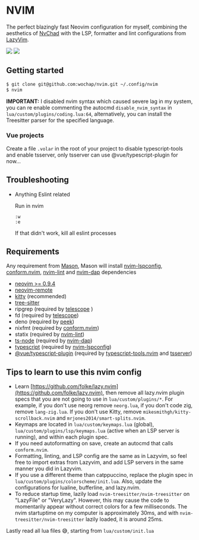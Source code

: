 # NVIM

The perfect blazingly fast Neovim configuration for myself, combining the aesthetics of [NvChad](https://github.com/NvChad/NvChad) with the LSP, formatter and lint configurations from [LazyVim](https://github.com/LazyVim/LazyVim).

![](https://i.imgur.com/cz9UoNW.jpg)
![](https://i.imgur.com/3ObkUwz.jpg)

## Getting started

```sh
$ git clone git@github.com:wochap/nvim.git ~/.config/nvim
$ nvim
```

**IMPORTANT:** I disabled nvim syntax which caused severe lag in my system, you can re enable commenting the autocmd `disable_nvim_syntax` in `lua/custom/plugins/coding.lua:64`, alternatively, you can install the Treesitter parser for the specified language.

### Vue projects

Create a file `.volar` in the root of your project to disable typescript-tools and enable tsserver, only tsserver can use @vue/typescript-plugin for now...

## Troubleshooting

- Anything Eslint related

  Run in nvim

  ```
  :w
  :e
  ```

  If that didn't work, kill all eslint processes

## Requirements

Any requirement from [Mason](https://github.com/williamboman/mason.nvim#requirements), Mason will install [nvim-lspconfig](https://github.com/neovim/nvim-lspconfig), [conform.nvim](https://github.com/stevearc/conform.nvim), [nvim-lint](https://github.com/mfussenegger/nvim-lint) and [nvim-dap](https://github.com/mfussenegger/nvim-dap) dependencies

- [neovim >= 0.9.4](https://github.com/neovim/neovim)
- [neovim-remote](https://github.com/mhinz/neovim-remote)
- [kitty](https://sw.kovidgoyal.net/kitty) (recommended)
- [tree-sitter](https://github.com/tree-sitter/tree-sitter)
- ripgrep (required by [telescope](https://github.com/nvim-telescope/telescope.nvim)
  )
- fd (required by [telescope](https://github.com/nvim-telescope/telescope.nvim))
- deno (required by [peek](https://github.com/toppair/peek.nvim))
- nixfmt (required by [conform.nvim](https://github.com/stevearc/conform.nvim))
- statix (required by [nvim-lint](https://github.com/mfussenegger/nvim-lint))
- [ts-node](https://www.npmjs.com/package/ts-node) (required by [nvim-dap](https://github.com/mfussenegger/nvim-dap))
- [typescript](https://www.npmjs.com/package/typescript) (required by [nvim-lspconfig](https://github.com/neovim/nvim-lspconfig))
- [@vue/typescript-plugin](https://www.npmjs.com/package/@vue/typescript-plugin) (required by [typescript-tools.nvim](https://www.npmjs.com/package/@vue/typescript-plugin) and [tsserver](https://github.com/typescript-language-server/typescript-language-server))

## Tips to learn to use this nvim config

- Learn [https://github.com/folke/lazy.nvim](https://github.com/folke/lazy.nvim), then remove all lazy.nvim plugin specs that you are not going to use in `lua/custom/plugins/*`. For example, if you don't use neorg remove `neorg.lua`, if you don't code zig, remove `lang-zig.lua`. If you don't use Kitty, remove `mikesmithgh/kitty-scrollback.nvim` and `mrjones2014/smart-splits.nvim`.
- Keymaps are located in `lua/custom/keymaps.lua` (global), `lua/custom/plugins/lsp/keymaps.lua` (active when an LSP server is running), and within each plugin spec.
- If you need autoformatting on save, create an autocmd that calls `conform.nvim`.
- Formatting, linting, and LSP config are the same as in Lazyvim, so feel free to import extras from Lazyvim, and add LSP servers in the same manner you did in Lazyvim.
- If you use a different theme than catppuccino, replace the plugin spec in `lua/custom/plugins/colorscheme/init.lua`. Also, update the configurations for lualine, bufferline, and lazy.nvim.
- To reduce startup time, lazily load `nvim-treesitter/nvim-treesitter` on "LazyFile" or "VeryLazy". However, this may cause the code to momentarily appear without correct colors for a few milliseconds. The nvim startuptime on my computer is approximately 30ms, and with `nvim-treesitter/nvim-treesitter` lazily loaded, it is around 25ms.

Lastly read all lua files 😅, starting from `lua/custom/init.lua`
